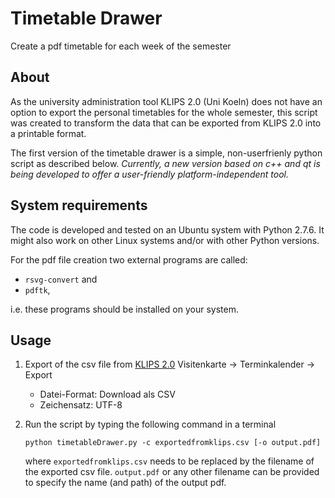 # Timetable Drawer
Create a pdf timetable for each week of the semester

## About

As the university administration tool KLIPS 2.0 (Uni Koeln) does not have
an option to export the personal timetables for the whole semester,
this script was created to transform the data that can be exported from
KLIPS 2.0 into a printable format.

The first version of the timetable drawer is a simple, non-userfrienly python script as described below.
*Currently, a new version based on c++ and qt is being developed to offer a user-friendly platform-independent tool.*

## System requirements
The code is developed and tested on an Ubuntu system with Python 2.7.6.
It might also work on other Linux systems and/or with other Python versions.

For the pdf file creation two external programs are called:
- `rsvg-convert` and
- `pdftk`,

i.e. these programs should be installed on your system.

## Usage
1. Export of the csv file from [KLIPS 2.0](https://klips2.uni-koeln.de/co/webnav.ini)
   Visitenkarte -> Terminkalender -> Export
   - Datei-Format: Download als CSV
   - Zeichensatz:  UTF-8
2. Run the script by typing the following command in a terminal

   ```
   python timetableDrawer.py -c exportedfromklips.csv [-o output.pdf]
   ```
   
   where `exportedfromklips.csv` needs to be replaced by the filename of the exported csv file.
   `output.pdf` or any other filename can be provided to specify the name (and path) of the output pdf.
